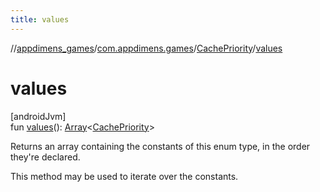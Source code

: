 ```yaml
---
title: values
---
```

//[appdimens_games](../../../index.html)/[com.appdimens.games](../index.html)/[CachePriority](index.html)/[values](values.html)



# values



[androidJvm]\
fun [values](values.html)(): [Array](https://kotlinlang.org/api/core/kotlin-stdlib/kotlin/-array/index.html)&lt;[CachePriority](index.html)&gt;



Returns an array containing the constants of this enum type, in the order they're declared.



This method may be used to iterate over the constants.



